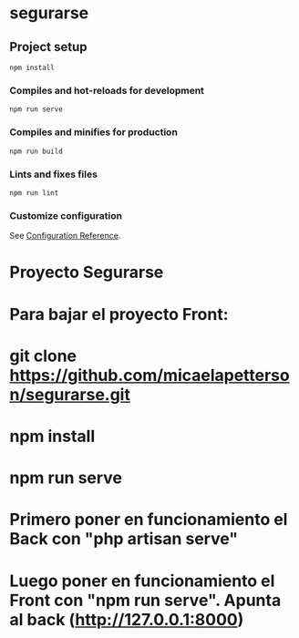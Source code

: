 # segurarse

## Project setup
```
npm install
```

### Compiles and hot-reloads for development
```
npm run serve
```

### Compiles and minifies for production
```
npm run build
```

### Lints and fixes files
```
npm run lint
```

### Customize configuration
See [Configuration Reference](https://cli.vuejs.org/config/).


# ###########################################################

# Proyecto Segurarse

# Para bajar el proyecto Front:

# git clone https://github.com/micaelapetterson/segurarse.git

# npm install

# npm run serve

# Primero poner en funcionamiento el Back con "php artisan serve"
# Luego poner en funcionamiento el Front con "npm run serve". Apunta al back (http://127.0.0.1:8000)